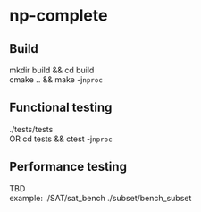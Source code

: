 # np-complete

## Build
mkdir build && cd build  
cmake .. && make -j`nproc`  

## Functional testing
./tests/tests  
OR
cd tests && ctest -j`nproc`  


## Performance testing
TBD  
example: ./SAT/sat_bench
         ./subset/bench_subset
